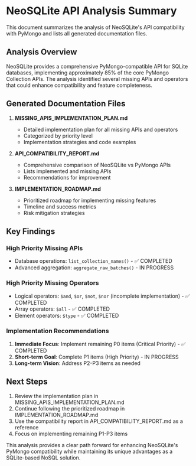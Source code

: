 # NeoSQLite API Analysis Summary

This document summarizes the analysis of NeoSQLite's API compatibility with PyMongo and lists all generated documentation files.

## Analysis Overview

NeoSQLite provides a comprehensive PyMongo-compatible API for SQLite databases, implementing approximately 85% of the core PyMongo Collection APIs. The analysis identified several missing APIs and operators that could enhance compatibility and feature completeness.

## Generated Documentation Files

1. **MISSING_APIS_IMPLEMENTATION_PLAN.md**
   - Detailed implementation plan for all missing APIs and operators
   - Categorized by priority level
   - Implementation strategies and code examples

2. **API_COMPATIBILITY_REPORT.md**
   - Comprehensive comparison of NeoSQLite vs PyMongo APIs
   - Lists implemented and missing APIs
   - Recommendations for improvement

3. **IMPLEMENTATION_ROADMAP.md**
   - Prioritized roadmap for implementing missing features
   - Timeline and success metrics
   - Risk mitigation strategies

## Key Findings

### High Priority Missing APIs
- Database operations: `list_collection_names()` - ✅ COMPLETED
- Advanced aggregation: `aggregate_raw_batches()` - IN PROGRESS

### High Priority Missing Operators
- Logical operators: `$and`, `$or`, `$not`, `$nor` (incomplete implementation) - ✅ COMPLETED
- Array operators: `$all` - ✅ COMPLETED
- Element operators: `$type` - ✅ COMPLETED

### Implementation Recommendations

1. **Immediate Focus**: Implement remaining P0 items (Critical Priority) - ✅ COMPLETED
2. **Short-term Goal**: Complete P1 items (High Priority) - IN PROGRESS
3. **Long-term Vision**: Address P2-P3 items as needed

## Next Steps

1. Review the implementation plan in MISSING_APIS_IMPLEMENTATION_PLAN.md
2. Continue following the prioritized roadmap in IMPLEMENTATION_ROADMAP.md
3. Use the compatibility report in API_COMPATIBILITY_REPORT.md as a reference
4. Focus on implementing remaining P1-P3 items

This analysis provides a clear path forward for enhancing NeoSQLite's PyMongo compatibility while maintaining its unique advantages as a SQLite-based NoSQL solution.